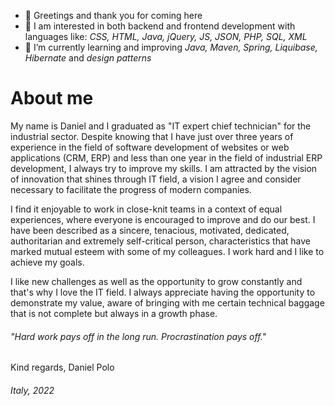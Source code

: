 - 👋 Greetings and thank you for coming here
- 👀 I am interested in both backend and frontend development with languages like: *CSS, HTML, Java, jQuery, JS, JSON, PHP, SQL, XML*
- 🌱 I’m currently learning and improving *Java, Maven, Spring, Liquibase, Hibernate* and *design patterns*

# About me
My name is Daniel and I graduated as "IT expert chief technician" for the industrial sector. Despite knowing that I have just over three years
of experience in the field of software development of websites or web applications (CRM, ERP) and less than one year in the field of industrial ERP development, I always
try to improve my skills. I am attracted by the vision of innovation that shines through IT field, a vision I agree and consider necessary to facilitate the progress
of modern companies.

I find it enjoyable to work in close-knit teams in a context of equal experiences, where everyone is encouraged to improve and do our best. I have been described
as a sincere, tenacious, motivated, dedicated, authoritarian and extremely self-critical person, characteristics that have marked mutual esteem with some of my 
colleagues. I work hard and I like to achieve my goals.

I like new challenges as well as the opportunity to grow constantly and that's why I love the IT field. I always appreciate having the opportunity to demonstrate my
value, aware of bringing with me certain technical baggage that is not complete but always in a growth phase.

###### *"Hard work pays off in the long run. Procrastination pays off."*

Kind regards, Daniel Polo

###### Italy, 2022
